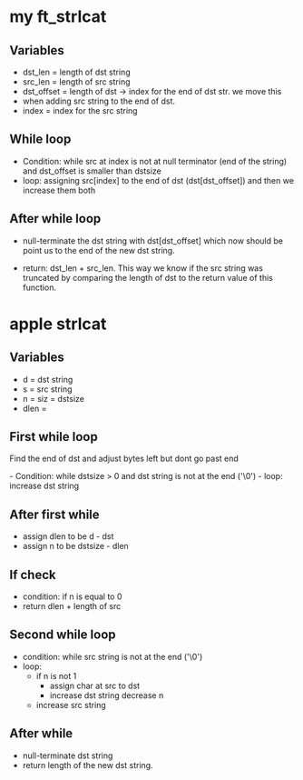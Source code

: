 # my ft_strlcat

## Variables
- dst_len = length of dst string
- src_len = length of src string
- dst_offset = length of dst -> index for the end of dst str. we move this
- when adding src string to the end of dst.
- index = index for the src string

## While loop
- Condition:
while src at index is not at null terminator (end of the string) and dst_offset is smaller than dstsize
- loop: assigning src[index] to the end of dst (dst[dst_offset]) and then we increase them both

## After while loop
- null-terminate the dst string with dst[dst_offset] which now should be point us to the end of the new dst string.

- return: dst_len + src_len. This way we know if the src string was truncated by comparing the length of dst to the return value of this function.

# apple strlcat

## Variables
- d = dst string
- s = src string
- n = siz = dstsize
- dlen = 

## First while loop
<p>Find the end of dst and adjust bytes left but dont go past end</p>
- Condition: while dstsize > 0 and dst string is not at the end ('\0')
- loop: increase dst string

## After first while
- assign dlen to be d - dst
- assign n to be dstsize - dlen

## If check
- condition: if n is equal to 0
- return dlen + length of src

## Second while loop
- condition: while src string is not at the end ('\0')
- loop: 
	- if n is not 1
		- assign char at src to dst
		- increase dst string
		decrease n
	- increase src string

## After while
- null-terminate dst string
- return length of the new dst string.